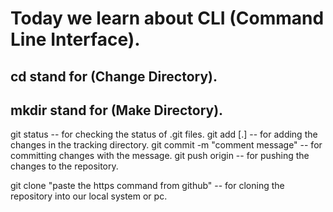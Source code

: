# Today we learn about CLI (Command Line Interface).
## cd stand for (Change Directory).
## mkdir stand for (Make Directory).

git status -- for checking the status of .git files.
git add [.] -- for adding the changes in the tracking directory.
git commit -m "comment message" -- for committing changes with the message.
git push origin -- for pushing the changes to the repository.

git clone "paste the https command from github" -- for cloning the repository into our local system or pc.
